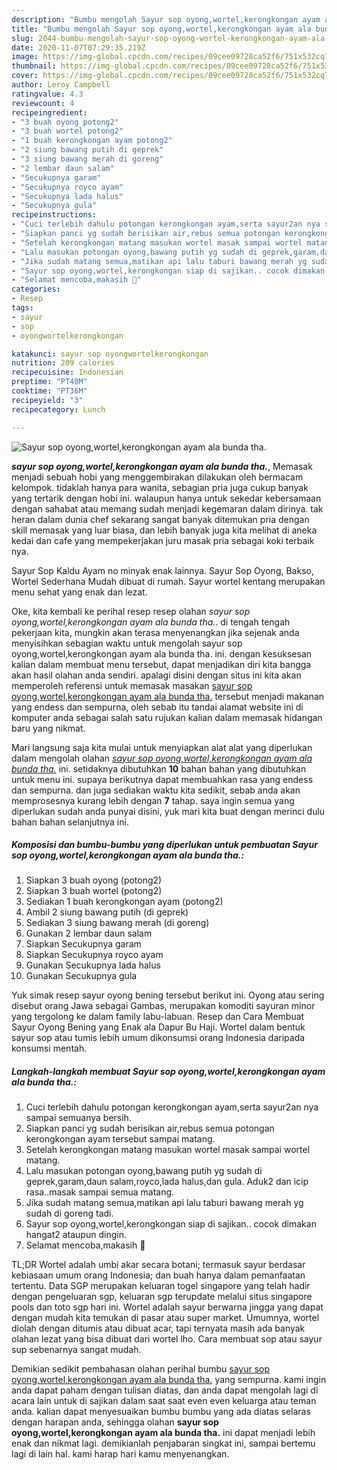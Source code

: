 ```yaml
---
description: "Bumbu mengolah Sayur sop oyong,wortel,kerongkongan ayam ala bunda tha. yang mudah"
title: "Bumbu mengolah Sayur sop oyong,wortel,kerongkongan ayam ala bunda tha. yang mudah"
slug: 2044-bumbu-mengolah-sayur-sop-oyong-wortel-kerongkongan-ayam-ala-bunda-tha-yang-mudah
date: 2020-11-07T07:29:35.219Z
image: https://img-global.cpcdn.com/recipes/09cee09728ca52f6/751x532cq70/sayur-sop-oyongwortelkerongkongan-ayam-ala-bunda-tha-foto-resep-utama.jpg
thumbnail: https://img-global.cpcdn.com/recipes/09cee09728ca52f6/751x532cq70/sayur-sop-oyongwortelkerongkongan-ayam-ala-bunda-tha-foto-resep-utama.jpg
cover: https://img-global.cpcdn.com/recipes/09cee09728ca52f6/751x532cq70/sayur-sop-oyongwortelkerongkongan-ayam-ala-bunda-tha-foto-resep-utama.jpg
author: Leroy Campbell
ratingvalue: 4.3
reviewcount: 4
recipeingredient:
- "3 buah oyong potong2"
- "3 buah wortel potong2"
- "1 buah kerongkongan ayam potong2"
- "2 siung bawang putih di geprek"
- "3 siung bawang merah di goreng"
- "2 lembar daun salam"
- "Secukupnya garam"
- "Secukupnya royco ayam"
- "Secukupnya lada halus"
- "Secukupnya gula"
recipeinstructions:
- "Cuci terlebih dahulu potongan kerongkongan ayam,serta sayur2an nya sampai semuanya bersih."
- "Siapkan panci yg sudah berisikan air,rebus semua potongan kerongkongan ayam tersebut sampai matang."
- "Setelah kerongkongan matang masukan wortel masak sampai wortel matang."
- "Lalu masukan potongan oyong,bawang putih yg sudah di geprek,garam,daun salam,royco,lada halus,dan gula. Aduk2 dan icip rasa..masak sampai semua matang."
- "Jika sudah matang semua,matikan api lalu taburi bawang merah yg sudah di goreng tadi."
- "Sayur sop oyong,wortel,kerongkongan siap di sajikan.. cocok dimakan hangat2 ataupun dingin."
- "Selamat mencoba,makasih 🙏"
categories:
- Resep
tags:
- sayur
- sop
- oyongwortelkerongkongan

katakunci: sayur sop oyongwortelkerongkongan 
nutrition: 209 calories
recipecuisine: Indonesian
preptime: "PT40M"
cooktime: "PT36M"
recipeyield: "3"
recipecategory: Lunch

---
```



![Sayur sop oyong,wortel,kerongkongan ayam ala bunda tha.](https://img-global.cpcdn.com/recipes/09cee09728ca52f6/751x532cq70/sayur-sop-oyongwortelkerongkongan-ayam-ala-bunda-tha-foto-resep-utama.jpg)

<b><i>sayur sop oyong,wortel,kerongkongan ayam ala bunda tha.</i></b>, Memasak menjadi sebuah hobi yang menggembirakan dilakukan oleh bermacam kelompok. tidaklah hanya para wanita, sebagian pria juga cukup banyak yang tertarik dengan hobi ini. walaupun hanya untuk sekedar kebersamaan dengan sahabat atau memang sudah menjadi kegemaran dalam dirinya. tak heran dalam dunia chef sekarang sangat banyak ditemukan pria dengan skill memasak yang luar biasa, dan lebih banyak juga kita melihat di aneka kedai dan cafe yang mempekerjakan juru masak pria sebagai koki terbaik nya.

Sayur Sop Kaldu Ayam no minyak enak lainnya. Sayur Sop Oyong, Bakso, Wortel Sederhana Mudah dibuat di rumah. Sayur wortel kentang merupakan menu sehat yang enak dan lezat.

Oke, kita kembali ke perihal resep resep olahan <i>sayur sop oyong,wortel,kerongkongan ayam ala bunda tha.</i>. di tengah tengah pekerjaan kita, mungkin akan terasa menyenangkan jika sejenak anda menyisihkan sebagian waktu untuk mengolah sayur sop oyong,wortel,kerongkongan ayam ala bunda tha. ini. dengan kesuksesan kalian dalam membuat menu tersebut, dapat menjadikan diri kita bangga akan hasil olahan anda sendiri. apalagi disini dengan situs ini kita akan memperoleh referensi untuk memasak masakan <u>sayur sop oyong,wortel,kerongkongan ayam ala bunda tha.</u> tersebut menjadi makanan yang endess dan sempurna, oleh sebab itu tandai alamat website ini di komputer anda sebagai salah satu rujukan kalian dalam memasak hidangan baru yang nikmat.


Mari langsung saja kita mulai untuk menyiapkan alat alat yang diperlukan dalam mengolah olahan <u><i>sayur sop oyong,wortel,kerongkongan ayam ala bunda tha.</i></u> ini. setidaknya dibutuhkan <b>10</b> bahan bahan yang dibutuhkan untuk menu ini. supaya berikutnya dapat membuahkan rasa yang endess dan sempurna. dan juga sediakan waktu kita sedikit, sebab anda akan memprosesnya kurang lebih dengan <b>7</b> tahap. saya ingin semua yang diperlukan sudah anda punyai disini, yuk mari kita buat dengan merinci dulu bahan bahan selanjutnya ini.

<!--inarticleads1-->

##### Komposisi dan bumbu-bumbu yang diperlukan untuk pembuatan Sayur sop oyong,wortel,kerongkongan ayam ala bunda tha.:

1. Siapkan 3 buah oyong (potong2)
1. Siapkan 3 buah wortel (potong2)
1. Sediakan 1 buah kerongkongan ayam (potong2)
1. Ambil 2 siung bawang putih (di geprek)
1. Sediakan 3 siung bawang merah (di goreng)
1. Gunakan 2 lembar daun salam
1. Siapkan Secukupnya garam
1. Siapkan Secukupnya royco ayam
1. Gunakan Secukupnya lada halus
1. Gunakan Secukupnya gula


Yuk simak resep sayur oyong bening tersebut berikut ini. Oyong atau sering disebut orang Jawa sebagai Gambas, merupakan komoditi sayuran minor yang tergolong ke dalam family labu-labuan. Resep dan Cara Membuat Sayur Oyong Bening yang Enak ala Dapur Bu Haji. Wortel dalam bentuk sayur sop atau tumis lebih umum dikonsumsi orang Indonesia daripada konsumsi mentah. 

<!--inarticleads2-->

##### Langkah-langkah membuat Sayur sop oyong,wortel,kerongkongan ayam ala bunda tha.:

1. Cuci terlebih dahulu potongan kerongkongan ayam,serta sayur2an nya sampai semuanya bersih.
1. Siapkan panci yg sudah berisikan air,rebus semua potongan kerongkongan ayam tersebut sampai matang.
1. Setelah kerongkongan matang masukan wortel masak sampai wortel matang.
1. Lalu masukan potongan oyong,bawang putih yg sudah di geprek,garam,daun salam,royco,lada halus,dan gula. Aduk2 dan icip rasa..masak sampai semua matang.
1. Jika sudah matang semua,matikan api lalu taburi bawang merah yg sudah di goreng tadi.
1. Sayur sop oyong,wortel,kerongkongan siap di sajikan.. cocok dimakan hangat2 ataupun dingin.
1. Selamat mencoba,makasih 🙏


TL;DR Wortel adalah umbi akar secara botani; termasuk sayur berdasar kebiasaan umum orang Indonesia; dan buah hanya dalam pemanfaatan tertentu. Data SGP merupakan keluaran togel singapore yang telah hadir dengan pengeluaran sgp, keluaran sgp terupdate melalui situs singapore pools dan toto sgp hari ini. Wortel adalah sayur berwarna jingga yang dapat dengan mudah kita temukan di pasar atau super market. Umumnya, wortel diolah dengan ditumis atau dibuat acar, tapi ternyata masih ada banyak olahan lezat yang bisa dibuat dari wortel lho. Cara membuat sop atau sayur sup sebenarnya sangat mudah. 

Demikian sedikit pembahasan olahan perihal bumbu <u>sayur sop oyong,wortel,kerongkongan ayam ala bunda tha.</u> yang sempurna. kami ingin anda dapat paham dengan tulisan diatas, dan anda dapat mengolah lagi di acara lain untuk di sajikan dalam saat saat even even keluarga atau teman anda. kalian dapat menyesuaikan bumbu bumbu yang ada diatas selaras dengan harapan anda, sehingga olahan <b>sayur sop oyong,wortel,kerongkongan ayam ala bunda tha.</b> ini dapat menjadi lebih enak dan nikmat lagi. demikianlah penjabaran singkat ini, sampai bertemu lagi di lain hal. kami harap hari kamu menyenangkan.
